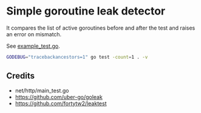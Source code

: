 # Simple goroutine leak detector

It compares the list of active goroutines before and after the test and raises an error on mismatch.

See [example_test.go](example_test.go).

```sh
GODEBUG="tracebackancestors=1" go test -count=1 . -v
```

## Credits

* net/http/main_test.go
* https://github.com/uber-go/goleak
* https://github.com/fortytw2/leaktest
